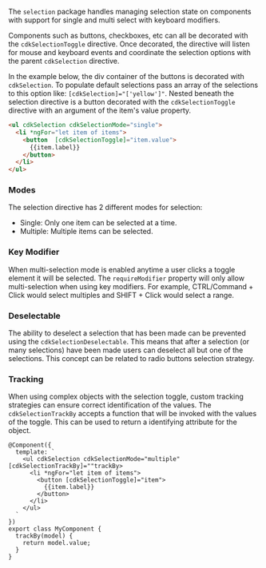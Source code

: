 The `selection` package handles managing selection state on components
with support for single and multi select with keyboard modifiers.

Components such as buttons, checkboxes, etc can all be decorated with
the `cdkSelectionToggle` directive. Once decorated, the directive
will listen for mouse and keyboard events and coordinate the
selection options with the parent `cdkSelection` directive.

In the example below, the div container of the buttons is decorated with `cdkSelection`. To populate 
default selections pass an array of the selections to this option like:
`[cdkSelection]="['yellow']"`. Nested beneath the selection directive is a button decorated
with the `cdkSelectionToggle` directive with an argument of the item's value property.

```html
<ul cdkSelection cdkSelectionMode="single">
  <li *ngFor="let item of items">
    <button  [cdkSelectionToggle]="item.value">
      {{item.label}}
    </button>
  </li>
</ul>
```

### Modes
The selection directive has 2 different modes for selection:

- Single: Only one item can be selected at a time.
- Multiple: Multiple items can be selected.

### Key Modifier
When multi-selection mode is enabled anytime a user clicks a toggle element it will be selected.
The `requireModifier` property will only allow multi-selection when using key modifiers. For example,
CTRL/Command + Click would select multiples and SHIFT + Click would select a range.

### Deselectable
The ability to deselect a selection that has been made can be prevented using the `cdkSelectionDeselectable`.
This means that after a selection (or many selections) have been made users can deselect
all but one of the selections. This concept can be related to radio buttons selection strategy.

### Tracking
When using complex objects with the selection toggle, custom tracking strategies
can ensure correct identification of the values. The `cdkSelectionTrackBy` accepts
a function that will be invoked with the values of the toggle. This can be used to
return a identifying attribute for the object.

```TS
@Component({
  template: `
    <ul cdkSelection cdkSelectionMode="multiple" [cdkSelectionTrackBy]=""trackBy>
      <li *ngFor="let item of items">
        <button [cdkSelectionToggle]="item">
          {{item.label}}
        </button>
      </li>
    </ul>
  `
})
export class MyComponent {
  trackBy(model) {
    return model.value;
  }
}
```